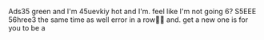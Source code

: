 Ads35
green and I'm
45uevkiy
hot and I'm.
feel like I'm not going 6?
S5EEE 56hree3
the same time as well
error in a row🚣🚣 and.
get a new one is for you to be a
